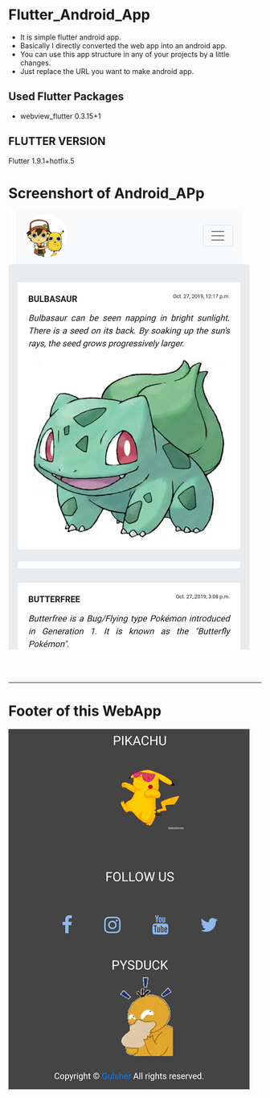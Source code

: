 # Flutter_Android_App
<ul>
  <li> It is simple flutter android app.</li>
  <li> Basically I directly converted the web app into an android app.</li>
  <li> You can use this app structure in any of your projects by a little changes.</li>
  <li> Just replace the URL you want to make android app.</li>
  </ul>
  
 <h2>Used Flutter Packages</h2>
  <ul>
    <li> webview_flutter 0.3.15+1</li>
  </ul>

<h2> FLUTTER VERSION</h2>
<p> Flutter 1.9.1+hotfix.5</p>
 

<h1> Screenshort of Android_APp</h1>

![Repo List](Screenshort1.png)



<br/><br/>
<hr/>
<h1> Footer of this WebApp </h1>

![Repo List](Screenshort2.png)

